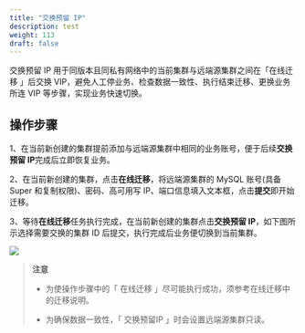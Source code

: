 ```yaml
---
title: "交换预留 IP"
description: test
weight: 113
draft: false
---
```



交换预留 IP 用于同版本且同私有网络中的当前集群与远端源集群之间在「在线迁移 」后交换 VIP，避免人工停业务、检查数据一致性、执行结束迁移、更换业务所连 VIP 等步骤，实现业务快速切换。

## 操作步骤

1、在当前新创建的集群提前添加与远端源集群中相同的业务账号，便于后续**交换预留 IP**完成后立即恢复业务。

2、在当前新创建的集群，点击**在线迁移**，将远端源集群的 MySQL 账号(具备 Super 和复制权限)、密码、高可用写 IP、端口信息填入文本框，点击**提交**即开始迁移。

3、等待**在线迁移**任务执行完成，在当前新创建的集群点击**交换预留 IP**，如下图所示选择需要交换的集群 ID 后提交，执行完成后业务便切换到当前集群。

![](../../_images/exchange_reserved_ips.png)

> **注意**
> - 为使操作步骤中的「 在线迁移 」尽可能执行成功，须参考在线迁移中的迁移说明。
> 
> - 为确保数据一致性，「 交换预留IP 」时会设置远端源集群只读。




